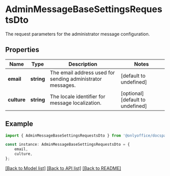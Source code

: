 # AdminMessageBaseSettingsRequestsDto

The request parameters for the administrator message configuration.

## Properties

Name | Type | Description | Notes
------------ | ------------- | ------------- | -------------
**email** | **string** | The email address used for sending administrator messages. | [default to undefined]
**culture** | **string** | The locale identifier for message localization. | [optional] [default to undefined]

## Example

```typescript
import { AdminMessageBaseSettingsRequestsDto } from '@onlyoffice/docspace-api-typescript';

const instance: AdminMessageBaseSettingsRequestsDto = {
    email,
    culture,
};
```

[[Back to Model list]](../README.md#documentation-for-models) [[Back to API list]](../README.md#documentation-for-api-endpoints) [[Back to README]](../README.md)
